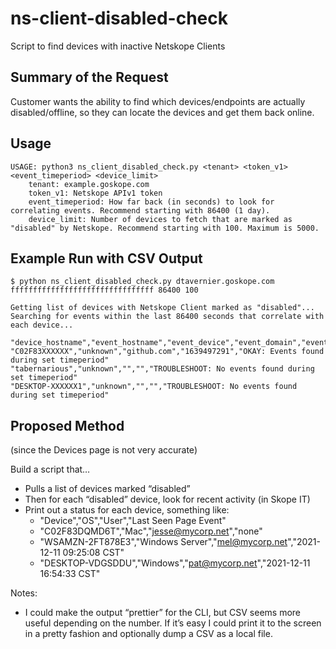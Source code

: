 # ns-client-disabled-check
Script to find devices with inactive Netskope Clients

## Summary of the Request
Customer wants the ability to find which devices/endpoints are actually disabled/offline, so they can locate the devices and get them back online.

## Usage

```
USAGE: python3 ns_client_disabled_check.py <tenant> <token_v1> <event_timeperiod> <device_limit>
    tenant: example.goskope.com
    token_v1: Netskope APIv1 token
    event_timeperiod: How far back (in seconds) to look for correlating events. Recommend starting with 86400 (1 day).
    device_limit: Number of devices to fetch that are marked as "disabled" by Netskope. Recommend starting with 100. Maximum is 5000.
```

## Example Run with CSV Output
```
$ python ns_client_disabled_check.py dtavernier.goskope.com ffffffffffffffffffffffffffffffff 86400 100

Getting list of devices with Netskope Client marked as "disabled"...
Searching for events within the last 86400 seconds that correlate with each device...

"device_hostname","event_hostname","event_device","event_domain","event_timestamp","result"
"C02F83XXXXXX","unknown","github.com","1639497291","OKAY: Events found during set timeperiod"
"tabernarious","unknown","","","TROUBLESHOOT: No events found during set timeperiod"
"DESKTOP-XXXXXX1","unknown","","","TROUBLESHOOT: No events found during set timeperiod"
```

## Proposed Method
(since the Devices page is not very accurate)

Build a script that…
* Pulls a list of devices marked “disabled”
* Then for each “disabled” device, look for recent activity (in Skope IT)
* Print out a status for each device, something like:
  * "Device","OS","User","Last Seen Page Event"
  * "C02F83DQMD6T","Mac","jesse@mycorp.net","none"
  * "WSAMZN-2FT878E3","Windows Server","mel@mycorp.net","2021-12-11 09:25:08 CST"
  * "DESKTOP-VDGSDDU","Windows","pat@mycorp.net","2021-12-11 16:54:33 CST"

Notes:
* I could make the output “prettier” for the CLI, but CSV seems more useful depending on the number. If it’s easy I could print it to the screen in a pretty fashion and optionally dump a CSV as a local file.